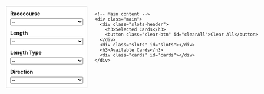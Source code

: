 <html>
<head>
  <style>
    :root {
      --card-w: 118px;
    }

    body {
      font-family: Arial, sans-serif;
      background: #f8f8f8;
      margin: 0;
      padding: 0;
      display: flex;
      justify-content: center;
    }

    .container {
      width: 1280px;
      margin: 20px auto;
      display: flex;
      gap: 20px;
      align-items: flex-start;
    }

    /* Sidebar - single column */
    .sidebar {
      width: 220px;
      background: #fff;
      border: 1px solid #ccc;
      padding: 10px;
      box-sizing: border-box;
      display: flex;
      flex-direction: column;
      gap: 12px;
    }
    .filter-group {
      display: flex;
      flex-direction: column;
    }
    .filter-group label {
      font-weight: bold;
      margin-bottom: 5px;
    }
    .filter-group select {
      width: 100%;
    }

    /* Main content */
    .main {
      flex: 1;
    }
    .slots-header {
      display: flex;
      justify-content: space-between;
      align-items: center;
      margin-bottom: 10px;
    }
    .slots {
      display: grid;
      grid-template-columns: repeat(6, var(--card-w));
      gap: 10px;
      margin-bottom: 20px;
    }
    .slot {
      width: var(--card-w);
      min-height: var(--card-w);
      border: 1px dashed #bbb;
      background: #fafafa;
      display: flex;
      flex-direction: column;
      align-items: center;
      justify-content: flex-start;
      box-sizing: border-box;
      cursor: pointer;
    }

    /* Cards */
    .cards {
      display: grid;
      grid-template-columns: repeat(auto-fill, minmax(var(--card-w), 1fr));
      gap: 15px;
      justify-items: center;
    }
    .card {
      width: var(--card-w);
      border: 1px solid #ccc;
      padding: 5px;
      text-align: center;
      cursor: pointer;
      background: #fff;
      position: relative;
      box-sizing: border-box;
    }
    .card img {
      width: 100%;
      height: auto;
      display: block;
    }
    .card.disabled {
      opacity: 0.4;
      pointer-events: none;
    }
    .name {
      margin-top: 4px;
      font-size: 12px;
      font-weight: bold;
    }
    .skills {
      display: flex;
      flex-wrap: wrap;
      gap: 2px;
      margin-top: 4px;
      justify-content: center;
    }
    .skill {
      background: #eee;
      border: 1px solid #ccc;
      border-radius: 3px;
      padding: 2px 4px;
      font-size: 10px;
      word-break: break-word;
      max-width: 100%;
    }

    .type-icon {
      position: absolute;
      top: 2px;
      right: 2px;
      width: 20px;
      height: 20px;
    }
    .type-icon img {
      width: 100%;
      height: 100%;
    }

    .clear-btn {
      background: #f44336;
      color: white;
      border: none;
      padding: 5px 10px;
      cursor: pointer;
      font-size: 12px;
      border-radius: 3px;
    }
  </style>
</head>
<body>
  <div class="container">
    <!-- Sidebar filters -->
    <div class="sidebar">
      <div class="filter-group">
        <label for="racecourse">Racecourse</label>
        <select id="racecourse">
          <option value="">--</option>
          <option>Sapporo</option>
          <option>Hakodate</option>
          <option>Niigata</option>
        </select>
      </div>
      <div class="filter-group">
        <label for="length">Length</label>
        <select id="length">
          <option value="">--</option>
          <option>1000m</option>
          <option>1200m</option>
          <option>1600m</option>
        </select>
      </div>
      <div class="filter-group">
        <label for="lengthType">Length Type</label>
        <select id="lengthType">
          <option value="">--</option>
          <option>Sprint</option>
          <option>Mile</option>
        </select>
      </div>
      <div class="filter-group">
        <label for="direction">Direction</label>
        <select id="direction">
          <option value="">--</option>
          <option>Clockwise</option>
          <option>Counterclockwise</option>
        </select>
      </div>
    </div>

    <!-- Main content -->
    <div class="main">
      <div class="slots-header">
        <h3>Selected Cards</h3>
        <button class="clear-btn" id="clearAll">Clear All</button>
      </div>
      <div class="slots" id="slots"></div>
      <h3>Available Cards</h3>
      <div class="cards" id="cards"></div>
    </div>
  </div>

  <script>
    const slotsContainer = document.getElementById("slots");
    const cardsContainer = document.getElementById("cards");
    const clearAllBtn = document.getElementById("clearAll");

    // Mock data
    const cardsData = [];
    for (let i = 10001; i <= 10010; i++) {
      cardsData.push({
        id: i,
        name: "Card " + i,
        type: ("0" + (i % 6)).slice(-2),
        skills: ["Sapporo","1000m","Sprint","Clockwise"]
      });
    }

    // Slots
    for (let i = 0; i < 6; i++) {
      const slot = document.createElement("div");
      slot.className = "slot";
      slot.dataset.slot = i;
      slotsContainer.appendChild(slot);

      slot.addEventListener("click", () => {
        if (slot.firstChild) {
          const cardId = slot.firstChild.dataset.id;
          slot.innerHTML = "";
          const cardEl = cardsContainer.querySelector(`[data-id="${cardId}"]`);
          if (cardEl) cardEl.classList.remove("disabled");
        }
      });
    }

    // Cards
    cardsData.forEach(card => {
      const cardEl = document.createElement("div");
      cardEl.className = "card";
      cardEl.dataset.id = card.id;
      cardEl.innerHTML = `
        <div class="type-icon"><img src="https://gametora.com/images/umamusume/icons/utx_ico_obtain_${card.type}.png"></div>
        <img src="https://gametora.com/images/umamusume/supports/support_card_s_${card.id}.png" alt="${card.name}">
        <div class="name">${card.name}</div>
        <div class="skills">${card.skills.map(s => `<div class="skill">${s}</div>`).join("")}</div>
      `;
      cardsContainer.appendChild(cardEl);

      cardEl.addEventListener("click", () => {
        if (cardEl.classList.contains("disabled")) return;
        const emptySlot = [...slotsContainer.children].find(s => !s.firstChild);
        if (!emptySlot) return;

        const clone = cardEl.cloneNode(true);
        clone.classList.remove("disabled");
        emptySlot.appendChild(clone);
        cardEl.classList.add("disabled");
      });
    });

    // Clear all
    clearAllBtn.addEventListener("click", () => {
      [...slotsContainer.children].forEach(slot => {
        if (slot.firstChild) {
          const cardId = slot.firstChild.dataset.id;
          slot.innerHTML = "";
          const cardEl = cardsContainer.querySelector(`[data-id="${cardId}"]`);
          if (cardEl) cardEl.classList.remove("disabled");
        }
      });
    });

    // Filters
    const filters = ["racecourse", "length", "lengthType", "direction"];
    filters.forEach(f => {
      document.getElementById(f).addEventListener("change", applyFilters);
    });

    function applyFilters() {
      // Collect all non-empty selections
      let activeSelections = [];
      filters.forEach(f => {
        const val = document.getElementById(f).value;
        if (val) activeSelections.push(val);
      });

      cardsData.forEach(card => {
        const el = cardsContainer.querySelector(`[data-id="${card.id}"]`);
        if (!el) return;
        if (activeSelections.length === 0) {
          el.style.display = "block"; // nothing picked → show all
        } else {
          // OR match: if card has at least one selected skill, show
          const match = activeSelections.some(sel => card.skills.includes(sel));
          el.style.display = match ? "block" : "none";
        }
      });
    }
  </script>
</body>
</html>
